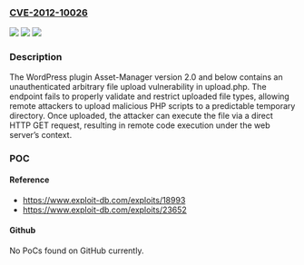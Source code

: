 ### [CVE-2012-10026](https://cve.mitre.org/cgi-bin/cvename.cgi?name=CVE-2012-10026)
![](https://img.shields.io/static/v1?label=Product&message=Wordpress%20Plugin&color=blue)
![](https://img.shields.io/static/v1?label=Version&message=*%20&color=brightgreen)
![](https://img.shields.io/static/v1?label=Vulnerability&message=CWE-434%20Unrestricted%20Upload%20of%20File%20with%20Dangerous%20Type&color=brightgreen)

### Description

The WordPress plugin Asset-Manager version 2.0 and below contains an unauthenticated arbitrary file upload vulnerability in upload.php. The endpoint fails to properly validate and restrict uploaded file types, allowing remote attackers to upload malicious PHP scripts to a predictable temporary directory. Once uploaded, the attacker can execute the file via a direct HTTP GET request, resulting in remote code execution under the web server’s context.

### POC

#### Reference
- https://www.exploit-db.com/exploits/18993
- https://www.exploit-db.com/exploits/23652

#### Github
No PoCs found on GitHub currently.

